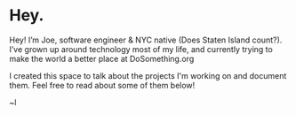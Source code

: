 # Hey.

Hey! I’m Joe, software engineer & NYC native (Does Staten Island count?). I’ve grown up around technology most of my life, and currently trying to make the world a better place at DoSomething.org

I created this space to talk about the projects I'm working on and document them. Feel free to read about some of them below!

~l
